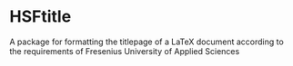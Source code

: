 # HSFtitle
A package for formatting the titlepage of a LaTeX document according to the requirements of Fresenius University of Applied Sciences
